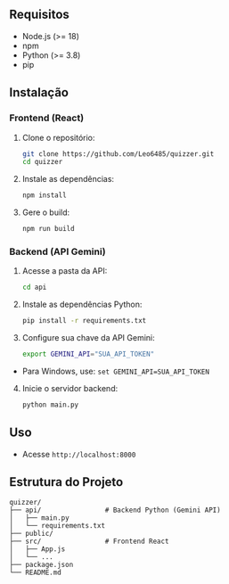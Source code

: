 ## Requisitos

- Node.js (>= 18)
- npm
- Python (>= 3.8)
- pip

## Instalação

### Frontend (React)

1. Clone o repositório:
    ```sh
    git clone https://github.com/Leo6485/quizzer.git
    cd quizzer
    ```

2. Instale as dependências:
    ```sh
    npm install
    ```

3. Gere o build:
    ```sh
    npm run build
    ```

### Backend (API Gemini)

1. Acesse a pasta da API:
    ```sh
    cd api
    ```

2. Instale as dependências Python:
    ```sh
    pip install -r requirements.txt
    ```

3. Configure sua chave da API Gemini:
    ```sh
    export GEMINI_API="SUA_API_TOKEN"
    ```
- Para Windows, use: `set GEMINI_API=SUA_API_TOKEN`

4. Inicie o servidor backend:
    ```sh
    python main.py
    ```

## Uso

- Acesse `http://localhost:8000`

## Estrutura do Projeto

```
quizzer/
├── api/                # Backend Python (Gemini API)
│   ├── main.py
│   └── requirements.txt
├── public/
├── src/                # Frontend React
│   ├── App.js
│   └── ...
├── package.json
└── README.md
```